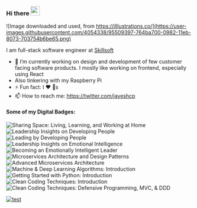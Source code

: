 ### Hi there <img src="https://media.giphy.com/media/hvRJCLFzcasrR4ia7z/giphy.gif" width="25px">
![Image downloaded and used, from https://illlustrations.co/](https://user-images.githubusercontent.com/4054338/95509397-764ba700-0982-11eb-8073-703754b6be65.png)

I am full-stack software engineer at [Skillsoft](https://www.skillsoft.com/)

- 🔭 I’m currently working on design and development of few customer facing software products. I mostly
like working on frontend, especially using React
- Also tinkering with my Raspberry Pi
- ⚡ Fun fact: I ❤️ 🐶s
- 📫 How to reach me: https://twitter.com/jayeshcp

#### Some of my Digital Badges:

![Sharing Space: Living, Learning, and Working at Home](https://api.accredible.com/v1/frontend/credential_website_embed_image/badge/28840983) ![Leadership Insights on Developing People](https://api.accredible.com/v1/frontend/credential_website_embed_image/badge/24301544) ![Leading by Developing People](https://api.accredible.com/v1/frontend/credential_website_embed_image/badge/24298179) ![Leadership Insights on Emotional Intelligence](https://api.accredible.com/v1/frontend/credential_website_embed_image/badge/24191016) ![Becoming an Emotionally Intelligent Leader](https://api.accredible.com/v1/frontend/credential_website_embed_image/badge/24077897)![Microservices Architecture and Design Patterns](https://api.accredible.com/v1/frontend/credential_website_embed_image/badge/14618889) ![Advanced Microservices Architecture](https://api.accredible.com/v1/frontend/credential_website_embed_image/badge/14637713) ![Machine & Deep Learning Algorithms: Introduction](https://api.accredible.com/v1/frontend/credential_website_embed_image/badge/19949633) ![Getting Started with Python: Introduction](https://api.accredible.com/v1/frontend/credential_website_embed_image/badge/21951095) ![Clean Coding Techniques: Introduction](https://api.accredible.com/v1/frontend/credential_website_embed_image/badge/22208723) ![Clean Coding Techniques: Defensive Programming, MVC, & DDD](https://api.accredible.com/v1/frontend/credential_website_embed_image/badge/22209664)


[![test](http://img.10fastfingers.com/badge/typing-test_1_CM.png)](https://10fastfingers.com/typing-test/english)
